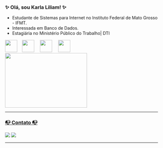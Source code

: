 ### ✨ Olá, sou Karla Liliam! ✨

* Estudante de Sistemas para Internet no Instituto Federal de Mato Grosso - IFMT.
* Interessada em Banco de Dados.
* Estagiária no Ministério Público do Trabalho| DTI

<div>
  <img src="https://cdn.jsdelivr.net/gh/devicons/devicon@latest/icons/postgresql/postgresql-original.svg" width="40" height="40" />&nbsp;&nbsp;&nbsp;&nbsp;<img src="https://cdn.jsdelivr.net/gh/devicons/devicon@latest/icons/javascript/javascript-plain.svg" width="40" height="40" /> &nbsp;&nbsp;&nbsp;&nbsp;<img src="https://cdn.jsdelivr.net/gh/devicons/devicon@latest/icons/vscode/vscode-original.svg" width="40" height="40" /> &nbsp;&nbsp;&nbsp;&nbsp;<img src="https://cdn.jsdelivr.net/gh/devicons/devicon@latest/icons/git/git-original.svg" width="40" height="40" />
</div>

<div>
<a href="https://github.com/seu-usuário-aqui">
<img loading="lazy" height="180em" src="https://github-readme-stats.vercel.app/api/top-langs/?username=kalirio&layout=compact&langs_count=7&theme=cobalt" width="270" height="230" />
</div>
  
---

### 📭 Contato 📭
<div>
  <a href = "mailto:kahalfon@gmail.com"><img loading="lazy" src="https://img.shields.io/badge/Gmail-D14836?style=for-the-badge&logo=gmail&logoColor=white" target="_blank"></a>
  <a href="https://www.linkedin.com/in/karla-liliam" target="_blank"><img loading="lazy" src="https://img.shields.io/badge/linkedin-blue?style=for-the-badge&logo=inspire&logoColor=white" target="_blank"></a>   

</a>
</a>
</div>

---
